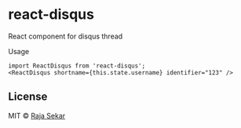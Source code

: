 # react-disqus
React component for disqus thread

Usage
```
import ReactDisqus from 'react-disqus';
<ReactDisqus shortname={this.state.username} identifier="123" />
```
## License

MIT © [Raja Sekar](http://rajasekarm.com)

